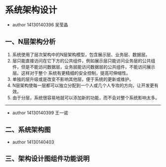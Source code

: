 # 系统架构设计
* author  14130140396   吴莹晶 
## 一、N层架构分析
1. 系统使用了层次架构中的N层架构模型，包含展示层、业务层、数据层。
2. 层只能直接访问在它下方的公共组件，例如展示层只能访问业务层的公共组件，但是不能访问数据层，业务层能访问数据层的公共组件，不能访问展示层。这样对于整个 系统有更精细的安全控制，提高可伸缩性。
3. 单独的层升级或是改变不影响其他层，便于系统的更新或维护。
4. N层架构使每一层都可以独立分配到一个人或几个人专攻的方向，让开发更有效。
5. 由于分层，系统很容易地就可以添加新的功能，而不会对整个系统影响太多。
------
* author  14130140399   王一诺
## 二、系统架构图


* author  14130140403   
## 三、架构设计图组件功能说明














